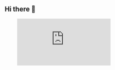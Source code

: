 ## Hi there 👋

<figure><embed src="https://wakatime.com/share/@93b7742d-11d4-41b1-9fdc-2d14d730eca0/ce9474d3-e3e5-4cb0-8b9c-1d4bc435d372.svg"></embed></figure>

<!--
**YangJL2003/YangJL2003** is a ✨ _special_ ✨ repository because its `README.md` (this file) appears on your GitHub profile.

Here are some ideas to get you started:

- 🔭 I’m currently working on ...
- 🌱 I’m currently learning ...
- 👯 I’m looking to collaborate on ...
- 🤔 I’m looking for help with ...
- 💬 Ask me about ...
- 📫 How to reach me: ...
- 😄 Pronouns: ...
- ⚡ Fun fact: ...
-->
